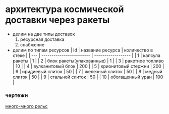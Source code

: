 # архитектура космической доставки через ракеты
* делим на две типы доставок
	1. ресурсная доставка 
	2. снабжение
* делим по типам ресурсов 
| id  | название ресурса         | количество в стеке |
| --- | ------------------------ | ------------------ |
| 1   | капсула ракеты           | 1                  |
| 2   | блок ракеты(упакованные) | 1                  |
| 3   | ракетное топливо         | 10                 |
| 4   | вулканитовый блок        | 200                |
| 5   | крионитовый стержни      | 200                |
| 6   | иридиевый слиток         | 50                 |
| 7   | железный слиток          | 50                 |
| 8   | медный слиток            | 50                 |
| 9   | стальной слиток          | 50                 |
| 10  | обогащенный уран         | 100                |


### чертежи

[много-много рельс](https://factorioblueprints.tech/blueprint/f91b82da-a064-4ef3-92cc-1e70cb93b3c8?selected=5d5d1719-a4ca-4950-8c39-0341faff6b47)
